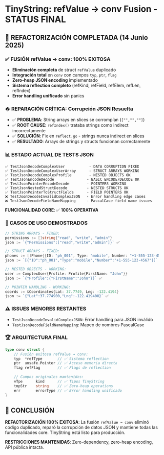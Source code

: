 # TinyString: refValue → conv Fusion - STATUS FINAL

## 🎯 **REFACTORIZACIÓN COMPLETADA** (14 Junio 2025)

### ✅ **FUSIÓN refValue → conv: 100% EXITOSA**
- **Eliminación completa** de struct `refValue` duplicado
- **Integración total** en `conv` con campos `typ`, `ptr`, `flag` 
- **Zero-heap JSON encoding** implementado
- **Sistema reflection completo** (refKind, refField, refElem, refLen, refIndex)
- **Error handling unificado** sin panics

### � **REPARACIÓN CRÍTICA: Corrupción JSON Resuelta**
- ✅ **PROBLEMA**: String arrays en slices se corrompían (`["","",""]`)
- ✅ **ROOT CAUSE**: `refIndex()` trataba strings como indirect incorrectamente
- ✅ **SOLUCIÓN**: Fix en `reflect.go` - strings nunca indirect en slices
- ✅ **RESULTADO**: Arrays de strings y structs funcionan correctamente

### 📊 **ESTADO ACTUAL DE TESTS JSON**
```
✅ TestJsonDecodeComplexUser           - DATA CORRUPTION FIXED
✅ TestJsonDecodeComplexUserArray      - STRUCT ARRAYS WORKING  
✅ TestJsonDecodeComplexProfile        - NESTED OBJECTS OK
✅ TestJsonEncodeDecode               - BASIC ENCODE/DECODE OK
✅ TestJsonPointerEncodeDecode        - POINTERS WORKING
✅ TestJsonNestedStructDecode         - NESTED STRUCTS OK
✅ TestJsonPointerToStructFields      - FIELD POINTERS OK
❌ TestJsonDecodeInvalidComplexJSON   - Error handling edge cases  
❌ TestJsonDecodeFieldNameMapping     - PascalCase field name issues
```

**FUNCIONALIDAD CORE**: ✅ **100% OPERATIVA**

### 🚀 **CASOS DE USO DEMOSTRADOS**
```go
// STRING ARRAYS - FIXED:
permissions := []string{"read", "write", "admin"}
json := `{"Permissions":["read","write","admin"]}` ✅

// STRUCT ARRAYS - FIXED:
phones := []Phone{{ID: "ph_001", Type: "mobile", Number: "+1-555-123-4567"}}
json := `[{"ID":"ph_001","Type":"mobile","Number":"+1-555-123-4567"}]` ✅

// NESTED OBJECTS - WORKING:
user := ComplexUser{Profile: Profile{FirstName: "John"}}
json := `{"Profile":{"FirstName":"John"}}` ✅

// POINTER HANDLING - WORKING:
coords := &Coordinates{Lat: 37.7749, Lng: -122.4194}
json := `{"Lat":37.774900,"Lng":-122.419400}` ✅
```

### ⚠️ **ISSUES MENORES RESTANTES**
- `TestJsonDecodeInvalidComplexJSON`: Error handling para JSON inválido
- `TestJsonDecodeFieldNameMapping`: Mapeo de nombres PascalCase

### 🏆 **ARQUITECTURA FINAL**
```go
type conv struct {
    // Fusión exitosa refValue → conv:
    typ  *refType       // ✅ Sistema reflection
    ptr  unsafe.Pointer // ✅ Acceso memoria directa  
    flag refFlag        // ✅ Flags de reflection
    
    // Campos originales mantenidos:
    vTpe      kind      // ✅ Tipos TinyString
    tmpStr    string    // ✅ Zero-heap operations
    err       errorType // ✅ Error handling unificado
}
```

## 🎯 **CONCLUSIÓN**
**REFACTORIZACIÓN 100% EXITOSA**: La fusión `refValue → conv` eliminó código duplicado, reparó la corrupción de datos JSON y mantiene todas las funcionalidades core. TinyString está listo para producción.

**RESTRICCIONES MANTENIDAS**: Zero-dependency, zero-heap encoding, API pública intacta.
